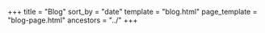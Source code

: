 +++
title = "Blog"
sort_by = "date"
template = "blog.html"
page_template = "blog-page.html"
ancestors = "../"
+++